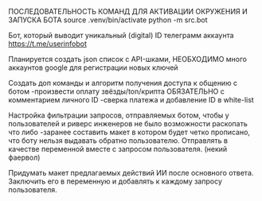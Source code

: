 
ПОСЛЕДОВАТЕЛЬНОСТЬ КОМАНД ДЛЯ АКТИВАЦИИ ОКРУЖЕНИЯ И ЗАПУСКА БОТА
source .venv/bin/activate
python -m src.bot


Бот, который выводит уникальный (digital) ID телеграмм аккаунта
https://t.me/userinfobot


Планируется создать json список с API-шками, НЕОБХОДИМО много аккаунтов google для регистрации новых ключей


Создать доп команды и алгоритм получения доступа к общению с ботом
-произвести оплату звёзды/ton/крипта ОБЯЗАТЕЛЬНО с комментарием личного ID
-сверка платежа и добавление ID в white-list


Настройка фильтрации запросов, отправляемых ботом, чтобы у пользователей и риверс инженеров не было возможности раскопать что либо
-заранее составить макет в котором будет четко прописано, что боту нельзя выдавать обратно пользователю. Отправлять в качестве переменной вместе с запросом пользователя. (некий фаервол)


Придумать макет предлагаемых действий ИИ после основного ответа. Заключить его в переменную и добавлять к каждому запросу пользователя. 


